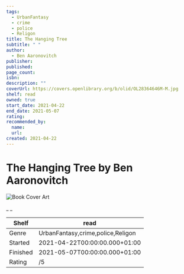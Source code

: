 ```yaml
---
tags:
  - UrbanFantasy
  - crime
  - police
  - Religon
title: The Hanging Tree
subtitle: " "
author:
  - Ben Aaronovitch
publisher:
published:
page_count:
isbn:
description: ""
coverUrl: https://covers.openlibrary.org/b/olid/OL28364646M-M.jpg
shelf: read
owned: true
start_date: 2021-04-22
end_date: 2021-05-07
rating:
recommended_by:
  name:
  url:
created: 2021-04-22
---
```


# The Hanging Tree by Ben Aaronovitch

![Book Cover Art](https://covers.openlibrary.org/b/olid/OL28364646M-M.jpg)

_ _

| Shelf | read |
| --- | --- |
| Genre | UrbanFantasy,crime,police,Religon |
| Started | 2021-04-22T00:00:00.000+01:00 |
| Finished | 2021-05-07T00:00:00.000+01:00 |
| Rating | /5 |

